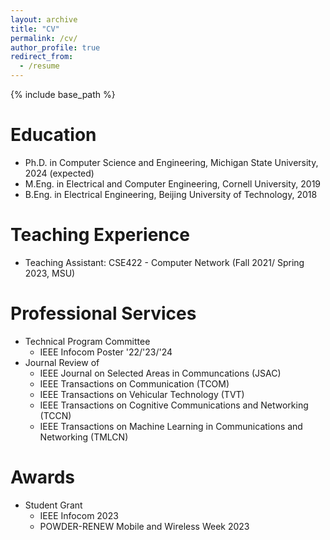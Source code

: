 ```yaml
---
layout: archive
title: "CV"
permalink: /cv/
author_profile: true
redirect_from:
  - /resume
---
```


{% include base_path %}

Education
======
* Ph.D. in Computer Science and Engineering, Michigan State University, 2024 (expected)
* M.Eng. in Electrical and Computer Engineering, Cornell University, 2019
* B.Eng. in Electrical Engineering, Beijing University of Technology, 2018


Teaching Experience
======
* Teaching Assistant: CSE422 - Computer Network (Fall 2021/ Spring 2023, MSU)
  
Professional Services
======
* Technical Program Committee
  * IEEE Infocom Poster '22/'23/'24
* Journal Review of 
  * IEEE Journal on Selected Areas in Communcations (JSAC)
  * IEEE Transactions on Communication (TCOM)
  * IEEE Transactions on Vehicular Technology (TVT)
  * IEEE Transactions on Cognitive Communications and Networking (TCCN) 
  * IEEE Transactions on Machine Learning in Communications and Networking (TMLCN)    
  
Awards
======
* Student Grant
  * IEEE Infocom 2023
  * POWDER-RENEW Mobile and Wireless Week 2023

